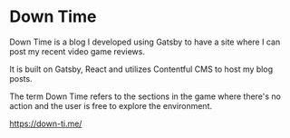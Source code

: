 # Down Time

Down Time is a blog I developed using Gatsby to have a site where I can post my recent video game reviews.

It is built on Gatsby, React and utilizes Contentful CMS to host my blog posts.

The term Down Time refers to the sections in the game where there's no action and the user is free to explore the environment.

https://down-ti.me/
